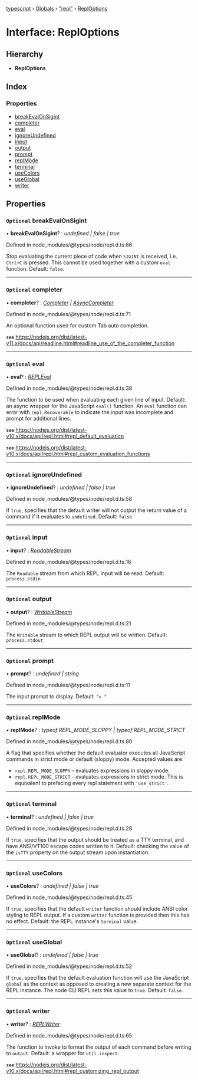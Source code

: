 [typescript](../README.md) › [Globals](../globals.md) › ["repl"](../modules/_repl_.md) › [ReplOptions](_repl_.reploptions.md)

# Interface: ReplOptions

## Hierarchy

* **ReplOptions**

## Index

### Properties

* [breakEvalOnSigint](_repl_.reploptions.md#optional-breakevalonsigint)
* [completer](_repl_.reploptions.md#optional-completer)
* [eval](_repl_.reploptions.md#optional-eval)
* [ignoreUndefined](_repl_.reploptions.md#optional-ignoreundefined)
* [input](_repl_.reploptions.md#optional-input)
* [output](_repl_.reploptions.md#optional-output)
* [prompt](_repl_.reploptions.md#optional-prompt)
* [replMode](_repl_.reploptions.md#optional-replmode)
* [terminal](_repl_.reploptions.md#optional-terminal)
* [useColors](_repl_.reploptions.md#optional-usecolors)
* [useGlobal](_repl_.reploptions.md#optional-useglobal)
* [writer](_repl_.reploptions.md#optional-writer)

## Properties

### `Optional` breakEvalOnSigint

• **breakEvalOnSigint**? : *undefined | false | true*

Defined in node_modules/@types/node/repl.d.ts:86

Stop evaluating the current piece of code when `SIGINT` is received, i.e. `Ctrl+C` is
pressed. This cannot be used together with a custom `eval` function.
Default: `false`.

___

### `Optional` completer

• **completer**? : *[Completer](../modules/_readline_.md#completer) | [AsyncCompleter](../modules/_readline_.md#asynccompleter)*

Defined in node_modules/@types/node/repl.d.ts:71

An optional function used for custom Tab auto completion.

**`see`** https://nodejs.org/dist/latest-v11.x/docs/api/readline.html#readline_use_of_the_completer_function

___

### `Optional` eval

• **eval**? : *[REPLEval](../modules/_repl_.md#repleval)*

Defined in node_modules/@types/node/repl.d.ts:38

The function to be used when evaluating each given line of input.
Default: an async wrapper for the JavaScript `eval()` function. An `eval` function can
error with `repl.Recoverable` to indicate the input was incomplete and prompt for
additional lines.

**`see`** https://nodejs.org/dist/latest-v10.x/docs/api/repl.html#repl_default_evaluation

**`see`** https://nodejs.org/dist/latest-v10.x/docs/api/repl.html#repl_custom_evaluation_functions

___

### `Optional` ignoreUndefined

• **ignoreUndefined**? : *undefined | false | true*

Defined in node_modules/@types/node/repl.d.ts:58

If `true`, specifies that the default writer will not output the return value of a
command if it evaluates to `undefined`.
Default: `false`.

___

### `Optional` input

• **input**? : *[ReadableStream](nodejs.readablestream.md)*

Defined in node_modules/@types/node/repl.d.ts:16

The `Readable` stream from which REPL input will be read.
Default: `process.stdin`

___

### `Optional` output

• **output**? : *[WritableStream](nodejs.writablestream.md)*

Defined in node_modules/@types/node/repl.d.ts:21

The `Writable` stream to which REPL output will be written.
Default: `process.stdout`

___

### `Optional` prompt

• **prompt**? : *undefined | string*

Defined in node_modules/@types/node/repl.d.ts:11

The input prompt to display.
Default: `"> "`

___

### `Optional` replMode

• **replMode**? : *typeof REPL_MODE_SLOPPY | typeof REPL_MODE_STRICT*

Defined in node_modules/@types/node/repl.d.ts:80

A flag that specifies whether the default evaluator executes all JavaScript commands in
strict mode or default (sloppy) mode.
Accepted values are:
- `repl.REPL_MODE_SLOPPY` - evaluates expressions in sloppy mode.
- `repl.REPL_MODE_STRICT` - evaluates expressions in strict mode. This is equivalent to
  prefacing every repl statement with `'use strict'`.

___

### `Optional` terminal

• **terminal**? : *undefined | false | true*

Defined in node_modules/@types/node/repl.d.ts:28

If `true`, specifies that the output should be treated as a TTY terminal, and have
ANSI/VT100 escape codes written to it.
Default: checking the value of the `isTTY` property on the output stream upon
instantiation.

___

### `Optional` useColors

• **useColors**? : *undefined | false | true*

Defined in node_modules/@types/node/repl.d.ts:45

If `true`, specifies that the default `writer` function should include ANSI color
styling to REPL output. If a custom `writer` function is provided then this has no
effect.
Default: the REPL instance's `terminal` value.

___

### `Optional` useGlobal

• **useGlobal**? : *undefined | false | true*

Defined in node_modules/@types/node/repl.d.ts:52

If `true`, specifies that the default evaluation function will use the JavaScript
`global` as the context as opposed to creating a new separate context for the REPL
instance. The node CLI REPL sets this value to `true`.
Default: `false`.

___

### `Optional` writer

• **writer**? : *[REPLWriter](../modules/_repl_.md#replwriter)*

Defined in node_modules/@types/node/repl.d.ts:65

The function to invoke to format the output of each command before writing to `output`.
Default: a wrapper for `util.inspect`.

**`see`** https://nodejs.org/dist/latest-v10.x/docs/api/repl.html#repl_customizing_repl_output
